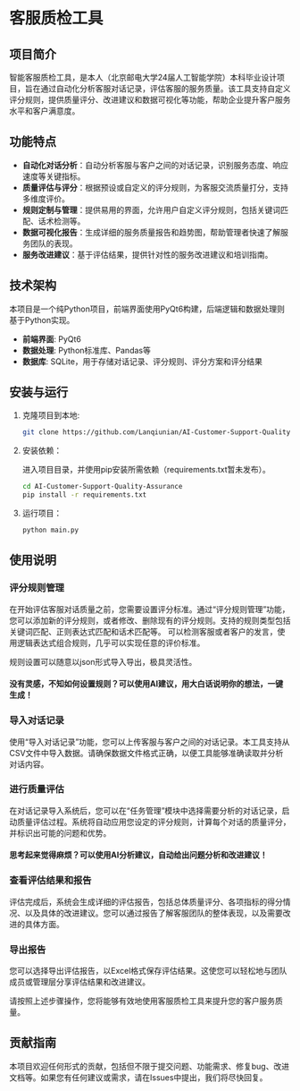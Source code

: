 # 客服质检工具

## 项目简介

智能客服质检工具，是本人（北京邮电大学24届人工智能学院）本科毕业设计项目，旨在通过自动化分析客服对话记录，评估客服的服务质量。该工具支持自定义评分规则，提供质量评分、改进建议和数据可视化等功能，帮助企业提升客户服务水平和客户满意度。

## 功能特点

- **自动化对话分析**：自动分析客服与客户之间的对话记录，识别服务态度、响应速度等关键指标。
- **质量评估与评分**：根据预设或自定义的评分规则，为客服交流质量打分，支持多维度评价。
- **规则定制与管理**：提供易用的界面，允许用户自定义评分规则，包括关键词匹配、话术检测等。
- **数据可视化报告**：生成详细的服务质量报告和趋势图，帮助管理者快速了解服务团队的表现。
- **服务改进建议**：基于评估结果，提供针对性的服务改进建议和培训指南。

## 技术架构

本项目是一个纯Python项目，前端界面使用PyQt6构建，后端逻辑和数据处理则基于Python实现。

- **前端界面**: PyQt6
- **数据处理**: Python标准库、Pandas等
- **数据库**: SQLite，用于存储对话记录、评分规则、评分方案和评分结果

## 安装与运行

1. 克隆项目到本地:

   ```bash
   git clone https://github.com/Lanqiunian/AI-Customer-Support-Quality-Assurance/tree/master
2. 安装依赖：

   进入项目目录，并使用pip安装所需依赖（requirements.txt暂未发布）。

    ```bash
    cd AI-Customer-Support-Quality-Assurance
    pip install -r requirements.txt
3. 运行项目：

    ```bash
    python main.py
    ```

## 使用说明

### 评分规则管理

在开始评估客服对话质量之前，您需要设置评分标准。通过“评分规则管理”功能，您可以添加新的评分规则，或者修改、删除现有的评分规则。支持的规则类型包括关键词匹配、正则表达式匹配和话术匹配等。
可以检测客服或者客户的发言，使用逻辑表达式组合规则，几乎可以实现任意的评价标准。

规则设置可以随意以json形式导入导出，极具灵活性。

#### 没有灵感，不知如何设置规则？可以使用AI建议，用大白话说明你的想法，一键生成！

### 导入对话记录

使用“导入对话记录”功能，您可以上传客服与客户之间的对话记录。本工具支持从CSV文件中导入数据。请确保数据文件格式正确，以便工具能够准确读取并分析对话内容。

### 进行质量评估

在对话记录导入系统后，您可以在“任务管理”模块中选择需要分析的对话记录，启动质量评估过程。系统将自动应用您设定的评分规则，计算每个对话的质量评分，并标识出可能的问题和优势。

#### 思考起来觉得麻烦？可以使用AI分析建议，自动给出问题分析和改进建议！

### 查看评估结果和报告

评估完成后，系统会生成详细的评估报告，包括总体质量评分、各项指标的得分情况、以及具体的改进建议。您可以通过报告了解客服团队的整体表现，以及需要改进的具体方面。

### 导出报告

您可以选择导出评估报告，以Excel格式保存评估结果。这使您可以轻松地与团队成员或管理层分享评估结果和改进建议。

请按照上述步骤操作，您将能够有效地使用客服质检工具来提升您的客户服务质量。

## 贡献指南

本项目欢迎任何形式的贡献，包括但不限于提交问题、功能需求、修复bug、改进文档等。如果您有任何建议或需求，请在Issues中提出，我们将尽快回复。